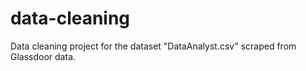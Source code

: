 # data-cleaning

Data cleaning project for the dataset "DataAnalyst.csv" scraped from Glassdoor data. 

